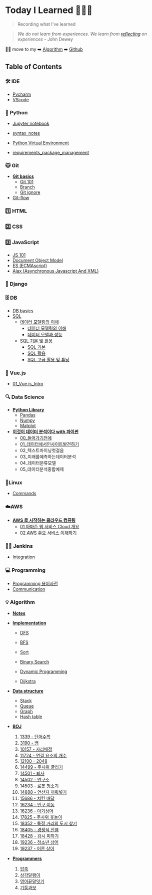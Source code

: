 # Today I Learned 👨🏻‍💻

> Recording what I've learned 

> *We do not learn from experiences. We learn from [reflecting](reflecting.md) on experiences* - John Dewey

🙋‍♂️ move to my ➡️ [Algorithm](https://pyohamen.gitbook.io/algorithm/) ➡️ [Github](https://github.com/pyohamen)



## Table of Contents

### 🛠 IDE

* [Pycharm](/ide/pycharm.md)
* [VScode](ide/vscode.md)

### 🐍 Python

- [Jupyter notebook](Python/jupyter.md)

* [syntax\_notes](Python/00_personal_notes.md)

* [Python Virtual Environment](Python/python_virtual_environment.md)
* [requirements_package_management](Python/requirements.md)

### 🐱 Git

* [**Git basics**](./)
  * [Git 101](Git/Git_basics/git_101.md)
  * [Branch](Git/Git_basics/branch.md)
  * [Git ignore](Git/Git_basics/git_ignore.md)
* [Git-flow](git/git_flow.md)

### 1️⃣ HTML

### 2️⃣ CSS

### 3️⃣ JavaScript

* [JS 101](javascript/js_101.md)
* [Document Object Model](javascript/dom.md)
* [ES \(ECMAscript\)](javascript/es.md)
* [Ajax \(Asynchronous Javascript And XML\)](javascript/ajax.md)

### 🔫 Django

### 🗄 DB

* [DB basics](db/db_basics.md)
* [SQL]()
  * [데이터 모델링의 이해]()
    * [데이터 모델링의 이해](https://pyohamen.gitbook.io/til/db/sql/undefined/undefined-1)
    * [데이터 모델과 성능](https://pyohamen.gitbook.io/til/db/sql/undefined/undefined)
  * [SQL 기본 및 활용]()
    * [SQL 기본](https://pyohamen.gitbook.io/til/db/sql/sql/sql-2)
    * [SQL 활용](https://pyohamen.gitbook.io/til/db/sql/sql/sql)
    * [SQL 고급 활용 및 튜닝](https://pyohamen.gitbook.io/til/db/sql/sql/sql-1)

### 🎨 Vue.js

* [01\_Vue.js\_Intro](vue.js/01_vue.js_intro.md)

### 🔍 Data Science

- [**Python Library**]()
  - [Pandas](Data_Science/pandas.md)
  - [Numpy](Data_Science/numpy.md)
  - [Matplot](Data_Science/matplotlib.md)
- [**이것이 데이터 분석이다 with 파이썬**]()
  - [00_들어가기전에](Data_Science/00_들어가기전에.md)
  - [01_데이터에서인사이트발견하기](Data_Science/01_데이터에서인사이트발견하기.md)
  - 02_텍스트마이닝첫걸음
  - 03_미래를예측하는데이터분석
  - 04_데이터분류모델
  - 05_데이터분석종합예제

### 🐧Linux

* [Commands](linux/command.md)

### ☁️AWS

* [**AWS 로 시작하는 클라우드 컴퓨팅**](./)
  * [01 아마존 웹 서비스 Cloud 개요](aws/beginning_cloud_computing_with_aws/01_cloud.md)
  * [02 AWS 주요 서비스 이해하기](aws/beginning_cloud_computing_with_aws/02_aws.md)

### 🤵🏻 Jenkins

- [Integration](/jenkins/jenkins연동.pdf)

### 💻 Programming

* [Programming 용어사전](programming/cs_.md)
* [Communication](programming/communication.md)

### 💡 Algorithm

- [**Notes**](algorithm/aps/notes.md)

- [**Implementation**]()
  - [DFS](algorithm/implementation/dfs.md)

  - [BFS](algorithm/implementation/bfs.md)

  - [Sort](algorithm/implementation/sort.md)

  - [Binary Search](algorithm/implementation/binary_search.md)

  - [Dynamic Programming](algorithm/implementation/dynamic_programming.md)

  - [Dijkstra](algorithm/implementation/dijkstra.md)

- [**Data structure**]()
  - [Stack](algorithm/data_structure/stack.md)
  - [Queue](algorithm/data_structure/queue.md)
  - [Graph](algorithm/data_structure/graph.md)
  - [Hash table](algorithm/data_structure/hash_table.md)

- [**BOJ**]()
  1. [1339 - 단어수학](algorithm/boj/1339.md)
  2. [3190 - 뱀](algorithm/boj/3190.md)
  3. [10157 - 자리배정](algorithm//BOJ/10157.md)
  4. [11724 - 연결 요소의 개수](algorithm//BOJ/11724.md)
  5. [12100 - 2048](algorithm/boj/12100-2048.md)
  6. [14499 - 주사위 굴리기](algorithm/boj/14499.md)
  7. [14501 - 퇴사](algorithm/boj/14501.md)
  8. [14502 - 연구소](algorithm/boj/14502.md)
  9. [14503 - 로봇 청소기](algorithm/boj/14503.md)
  10. [14888 - 연산자 끼워넣기](algorithm/boj/14888.md)
  11. [15686 - 치킨 배달](algorithm/boj/15686.md)
  12. [16234 - 인구 이동](algorithm/boj/16234.md)
  13. [16236 - 아기상어](algorithm/boj/16236.md)
  14. [17825 - 주사위 윷놀이](algorithm/boj/17825.md)
  15. [18352 - 특정 거리의 도시 찾기](algorithm/boj/18352.md)
  16. [18405 - 경쟁적 전염](algorithm/boj/18405.md)
  17. [18428 - 감시 피하기](algorithm/boj/18428.md)
  18. [19236 - 청소년 상어](algorithm/boj/19236.md)
  19. [19237 - 어른 상어](algorithm/boj/19237.md)

- [**Programmers**]()
  1. [압축](algorithm/programmers/programmers_1.md)
  2. [삼각달팽이](algorithm/programmers/programmers_2.md)
  3. [영어끝말잇기](algorithm/programmers/programmers_3.md)
  4. [기둥과보](/algorithm/programmers_4.md)

